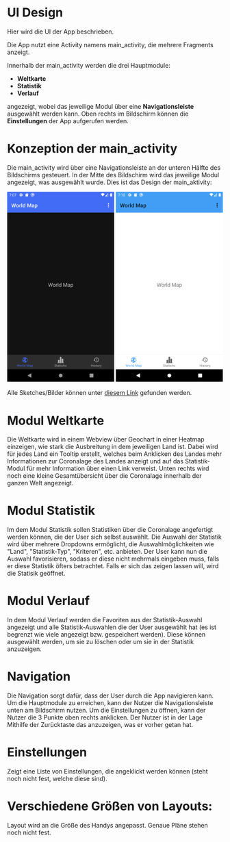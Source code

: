 # UI Design
Hier wird die UI der App beschrieben.

Die App nutzt eine Activity namens main_activity, die mehrere Fragments anzeigt.

Innerhalb der main_activity werden die drei Hauptmodule:

- **Weltkarte**
- **Statistik**
- **Verlauf**

angezeigt, wobei das jeweilige Modul über eine **Navigationsleiste** ausgewählt werden kann.
Oben rechts im Bildschirm können die **Einstellungen** der App aufgerufen werden.

# Konzeption der main_activity
Die main_activity wird über eine Navigationsleiste an der unteren Hälfte des Bildschirms gesteuert.
In der Mitte des Bildschirm wird das jeweilige Modul angezeigt, was ausgewählt wurde.
Dies ist das Design der main_aktivity:

<img src="Dark%20Mode%20Hauptbildschirm.png" width=250>
<img src="Light%20Mode%20Hauptbildschirm.png" width=250>

Alle Sketches/Bilder können unter [diesem Link](/planung/ui) gefunden werden.

# Modul Weltkarte
Die Weltkarte wird in einem Webview über Geochart in einer Heatmap einzeigen, wie stark die Ausbreitung in dem jeweiligen Land ist.
Dabei wird für jedes Land ein Tooltip erstellt, welches beim Anklicken des Landes mehr Informationen zur Coronalage des Landes anzeigt und auf das Statistik-Modul für mehr Information über einen Link verweist.
Unten rechts wird noch eine kleine Gesamtübersicht über die Coronalage innerhalb der ganzen Welt angezeigt.

# Modul Statistik
Im dem Modul Statistik sollen Statistiken über die Coronalage angefertigt werden können, die der User sich selbst auswählt.
Die Auswahl der Statistik wird über mehrere Dropdowns ermöglicht, die Auswahlmöglichkeiten wie "Land", "Statistik-Typ", "Kriteren", etc. anbieten. Der User kann nun die Auswahl favorisieren, sodass er diese nicht mehrmals eingeben muss, falls er diese Statistik öfters betrachtet. Falls er sich das zeigen lassen will, wird die Statisik geöffnet.

# Modul Verlauf
In dem Modul Verlauf werden die Favoriten aus der Statistik-Auswahl angezeigt und alle Statistik-Auswahlen die der User ausgewählt hat (es ist begrenzt wie viele angezeigt bzw. gespeichert werden). Diese können ausgewählt werden, um sie zu löschen oder um sie in der Statistik anzuzeigen.

# Navigation
Die Navigation sorgt dafür, dass der User durch die App navigieren kann.
Um die Hauptmodule zu erreichen, kann der Nutzer die Navigationsleiste unten am Bildschirm nutzen.
Um die Einstellungen zu öffnen, kann der Nutzer die 3 Punkte oben rechts anklicken.
Der Nutzer ist in der Lage Mithilfe der Zurücktaste das anzuzeigen, was er vorher getan hat.

# Einstellungen
Zeigt eine Liste von Einstellungen, die angeklickt werden können (steht noch nicht fest, welche diese sind).

# Verschiedene Größen von Layouts:
Layout wird an die Größe des Handys angepasst. Genaue Pläne stehen noch nicht fest.

